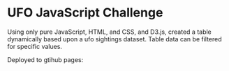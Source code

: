 # UFO JavaScript Challenge

Using only pure JavaScript, HTML, and CSS, and D3.js, created a table dynamically based upon a ufo sightings dataset. 
Table data can be filtered for specific values.

Deployed to gtihub pages:

